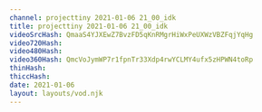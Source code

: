 ```yaml
---
channel: projecttiny 2021-01-06 21_00_idk
title: projecttiny 2021-01-06 21_00_idk
videoSrcHash: QmaaS4YJXEwZ7BvzFD5qKnRMgrHiWxPeUXWzVBZFqjYqHg
video720Hash: 
video480Hash: 
video360Hash: QmcVoJymWP7r1fpnTr33Xdp4rwYCLMY4ufx5zHPWN4toRp
thinHash: 
thiccHash: 
date: 2021-01-06
layout: layouts/vod.njk
---
```

